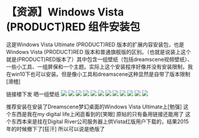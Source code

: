 # 【资源】Windows Vista \(PRODUCT\)RED 组件安装包

这是Windows Vista Ultimate \(PRODUCT\)RED 版本的扩展内容安装包，也是Windows Vista \(PRODUCT\)RED 版本和普通旗舰版的区别。（也就是说装上这个就是\(PRODUCT\)RED版本了）其中包含一组壁纸（包括dreamscene视频壁纸）、一些小工具、一组屏保和一个主题。实际上这个安装程序好像并没有安装限制，我在win10下也可以安装。但是像小工具和dreamscene这种显然是自带了版本限制\[滑稽\]

链接楼下发 晒一组壁纸 ![](https://wvbarchive.s3-ap-northeast-1.amazonaws.com/5912874625/13b79cf3b2119313fa8ea2ca68380cd793238df4.jpg) ![](https://wvbarchive.s3-ap-northeast-1.amazonaws.com/5912874625/9da0314f9258d109392ff4c8dc58ccbf6e814df5.jpg) ![](https://wvbarchive.s3-ap-northeast-1.amazonaws.com/5912874625/d0a6ff23720e0cf3f23913810746f21fbc09aaf7.jpg) ![](https://wvbarchive.s3-ap-northeast-1.amazonaws.com/5912874625/68c0539a033b5bb5f3e97c843bd3d539b700bc87.jpg) ![](https://wvbarchive.s3-ap-northeast-1.amazonaws.com/5912874625/49d7ba55564e92585927da949182d158cdbf4eaa.jpg) ![](https://wvbarchive.s3-ap-northeast-1.amazonaws.com/5912874625/891e72cf36d3d539884553b93787e950342ab041.jpg) ![](https://wvbarchive.s3-ap-northeast-1.amazonaws.com/5912874625/36fd2c37acaf2eddf8fd1593801001e9380193b5.jpg) ![](https://wvbarchive.s3-ap-northeast-1.amazonaws.com/5912874625/0b0f9cecab64034fa1f89e7ca2c379310b551d8c.jpg) ![](https://wvbarchive.s3-ap-northeast-1.amazonaws.com/5912874625/c2d2a8fd1e178a825f3223dafb03738da877e8b0.jpg) ![](https://wvbarchive.s3-ap-northeast-1.amazonaws.com/5912874625/0f36b2638535e5dd8b5df9a57bc6a7efcf1b6248.jpg) ![](https://wvbarchive.s3-ap-northeast-1.amazonaws.com/5912874625/edc03e83b2b7d0a258cd58e7c6ef76094a369abd.jpg) ![](https://wvbarchive.s3-ap-northeast-1.amazonaws.com/5912874625/c7f5c68a87d6277f64136e4225381f30e824fcb9.jpg)

推荐安装在安装了Dreamscene梦幻桌面的Windows Vista Ultimate上\[勉强\] 这个东西是我在my digital life上闲逛看到的\[笑眼\] 原帖的只有备用链接还能用了 这个东西本来是挂在Digital River公司服务器上供Vista红版用户下载的，结果2015年的时候撤下了\[狂汗\] 所以可以说是绝版了

